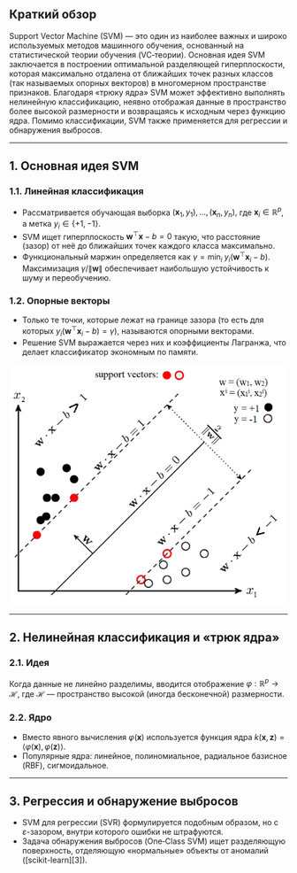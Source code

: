 ## Краткий обзор

Support Vector Machine (SVM) — это один из наиболее важных и широко используемых методов машинного обучения, основанный на статистической теории обучения (VC‑теории). Основная идея SVM заключается в построении оптимальной разделяющей гиперплоскости, которая максимально отдалена от ближайших точек разных классов (так называемых опорных векторов) в многомерном пространстве признаков. Благодаря «трюку ядра» SVM может эффективно выполнять нелинейную классификацию, неявно отображая данные в пространство более высокой размерности и возвращаясь к исходным через функцию ядра. Помимо классификации, SVM также применяется для регрессии и обнаружения выбросов.

---

## 1. Основная идея SVM

### 1.1. Линейная классификация

* Рассматривается обучающая выборка
  $(\mathbf{x}_1, y_1), \dots, (\mathbf{x}_n, y_n),$
  где $\mathbf{x}_i \in \mathbb{R}^p$, а метка $y_i \in \{+1, -1\}$.
* SVM ищет гиперплоскость
  $\mathbf{w}^\top \mathbf{x} - b = 0$
  такую, что расстояние (зазор) от неё до ближайших точек каждого класса максимально.
* Функциональный маржин определяется как
  $\gamma = \min_i \; y_i(\mathbf{w}^\top \mathbf{x}_i - b).$
  Максимизация $\gamma/\|\mathbf{w}\|$ обеспечивает наибольшую устойчивость к шуму и переобучению.

### 1.2. Опорные векторы

* Только те точки, которые лежат на границе зазора (то есть для которых $y_i(\mathbf{w}^\top \mathbf{x}_i - b)=\gamma$), называются опорными векторами.
* Решение SVM выражается через них и коэффициенты Лагранжа, что делает классификатор экономным по памяти.


![svm_ex](svm_ex.png)

---

## 2. Нелинейная классификация и «трюк ядра»

### 2.1. Идея

Когда данные не линейно разделимы, вводится отображение
$\varphi: \mathbb{R}^p \to \mathcal{H},$
где $\mathcal{H}$ — пространство высокой (иногда бесконечной) размерности.

### 2.2. Ядро

* Вместо явного вычисления $\varphi(\mathbf{x})$ используется функция ядра
  $k(\mathbf{x}, \mathbf{z}) = \langle \varphi(\mathbf{x}), \varphi(\mathbf{z})\rangle.$
* Популярные ядра: линейное, полиномиальное, радиальное базисное (RBF), сигмоидальное.

---

## 3. Регрессия и обнаружение выбросов

* SVM для регрессии (SVR) формулируется подобным образом, но с $\varepsilon$-зазором, внутри которого ошибки не штрафуются.
* Задача обнаружения выбросов (One‑Class SVM) ищет разделяющую поверхность, отделяющую «нормальные» объекты от аномалий ([scikit-learn][3]).



